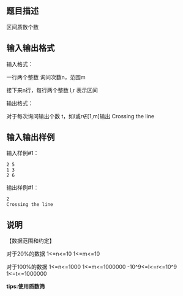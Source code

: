 ## 题目描述

区间质数个数

## 输入输出格式

输入格式：



一行两个整数 询问次数n，范围m

接下来n行，每行两个整数 l,r 表示区间



输出格式：



对于每次询问输出个数 t，如l或r∉[1,m]输出 Crossing the line



## 输入输出样例

输入样例#1：

 

```
2 5
1 3
2 6
```

输出样例#1：

 

```
2
Crossing the line
```

## 说明

【数据范围和约定】

对于20%的数据 1<=n<=10 1<=m<=10

对于100%的数据 1<=n<=1000 1<=m<=1000000 -10^9<=l<=r<=10^9 1<=t<=1000000



**tips:使用质数筛**


